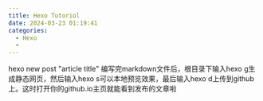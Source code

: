 ```yaml
---
title: Hexo Tutoriol
date: 2024-03-23 01:19:41
categories:
  - Hexo
  - 
---
```


hexo new post "article title"
编写完markdown文件后，根目录下输入hexo g生成静态网页，然后输入hexo s可以本地预览效果，最后输入hexo d上传到github上。这时打开你的github.io主页就能看到发布的文章啦   